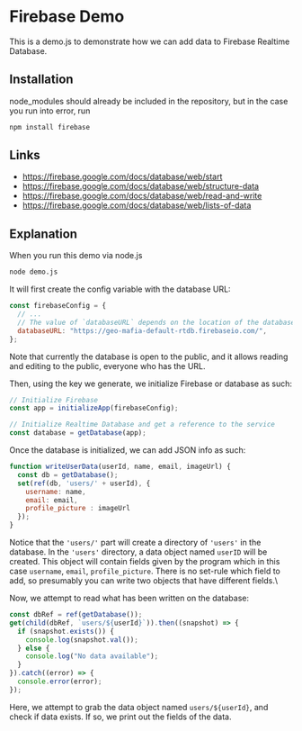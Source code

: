 # Firebase Demo

This is a demo.js to demonstrate how we can add data to Firebase Realtime Database.  

## Installation

node_modules should already be included in the repository, but in the case you run into error, run
```bash
npm install firebase
```

## Links
* https://firebase.google.com/docs/database/web/start
* https://firebase.google.com/docs/database/web/structure-data
* https://firebase.google.com/docs/database/web/read-and-write
* https://firebase.google.com/docs/database/web/lists-of-data


## Explanation

When you run this demo via node.js
```bash
node demo.js
```

It will first create the config variable with the database URL:
```js
const firebaseConfig = {
  // ...
  // The value of `databaseURL` depends on the location of the database
  databaseURL: "https://geo-mafia-default-rtdb.firebaseio.com/",
};
```
Note that currently the database is open to the public, and it allows reading and editing to the public, everyone who has the URL.  

Then, using the key we generate, we initialize Firebase or database as such:
```js
// Initialize Firebase
const app = initializeApp(firebaseConfig);

// Initialize Realtime Database and get a reference to the service
const database = getDatabase(app);
```

Once the database is initialized, we can add JSON info as such:

```js
function writeUserData(userId, name, email, imageUrl) {
  const db = getDatabase();
  set(ref(db, 'users/' + userId), {
    username: name,
    email: email,
    profile_picture : imageUrl
  });
}
```

Notice that the ```'users/'``` part will create a directory of ```'users'``` in the database. In the ```'users'``` directory, a data object named ```userID``` will be created. This object will contain fields given by the program
which in this case ```username```, ```email```, ```profile_picture```. There is no set-rule which field to add, so presumably you can write two objects that have different fields.\

Now, we attempt to read what has been written on the database:
```js
const dbRef = ref(getDatabase());
get(child(dbRef, `users/${userId}`)).then((snapshot) => {
  if (snapshot.exists()) {
    console.log(snapshot.val());
  } else {
    console.log("No data available");
  }
}).catch((error) => {
  console.error(error);
});
```

Here, we attempt to grab the data object named ```users/${userId}```, and check if data exists. If so, we print out the fields of the data. 


